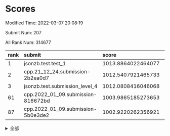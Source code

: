 # Scores

Modified Time: 2022-03-07 20:08:19

Submit Num: 207

All Rank Num: 314677

| rank |               submit               |       score        |       sigma        | pk_num |
| :--- | :--------------------------------- | :----------------- | :----------------- | :----- |
| 1    | jsonzb.test.test_1                 | 1013.8864022464077 | 0.8475132621682305 | 6079   |
| 2    | cpp.21_12_24.submission-2b2ea0d7   | 1012.5407921465733 | 0.7998887828201836 | 6080   |
| 3    | jsonzb.test.submission_level_4     | 1012.0808416046068 | 0.7981073346855914 | 6081   |
| 61   | cpp.2022_01_09.submission-816672bd | 1003.9865185273653 | 0.724899800269842  | 6083   |
| 87   | cpp.2022_01_09.submission-5b0e3de2 | 1002.9220262356921 | 0.7095700655921728 | 6087   |


<details>
<summary>全部</summary>

| rank |                 submit                 |       score        |       sigma        | pk_num |
| :--- | :------------------------------------- | :----------------- | :----------------- | :----- |
| 1    | jsonzb.test.test_1                     | 1013.8864022464077 | 0.8475132621682305 | 6079   |
| 2    | cpp.21_12_24.submission-2b2ea0d7       | 1012.5407921465733 | 0.7998887828201836 | 6080   |
| 3    | jsonzb.test.submission_level_4         | 1012.0808416046068 | 0.7981073346855914 | 6081   |
| 4    | gobigger.level_3.submission_level_3_10 | 1011.5805192509029 | 0.7740941260915297 | 6077   |
| 5    | gobigger.level_3.submission_level_3_19 | 1011.527028734623  | 0.7756336168835433 | 6087   |
| 6    | gobigger.level_3.submission_level_3_44 | 1011.4857314037955 | 0.7773539425263615 | 6086   |
| 7    | gobigger.level_3.submission_level_3_22 | 1011.15304256129   | 0.7765428756379228 | 6077   |
| 8    | gobigger.level_3.submission_level_3_42 | 1011.0216001495463 | 0.7802665759008292 | 6078   |
| 9    | gobigger.level_3.submission_level_3_16 | 1010.9619283444275 | 0.7805079489104689 | 6081   |
| 10   | gobigger.level_3.submission_level_3_38 | 1010.9287341070844 | 0.7673573648688677 | 6081   |
| 11   | gobigger.level_3.submission_level_3_13 | 1010.8586059602895 | 0.7656478703795772 | 6082   |
| 12   | gobigger.level_3.submission_level_3_31 | 1010.782147099652  | 0.7697949039686884 | 6078   |
| 13   | gobigger.level_3.submission_level_3_4  | 1010.6732638701617 | 0.78778640814072   | 6079   |
| 14   | gobigger.level_3.submission_level_3_36 | 1010.6408550107978 | 0.7589094697415735 | 6083   |
| 15   | gobigger.level_3.submission_level_3_11 | 1010.6144860345023 | 0.7898225962079198 | 6082   |
| 16   | gobigger.level_3.submission_level_3_43 | 1010.5224381699808 | 0.7628825523255551 | 6083   |
| 17   | gobigger.level_3.submission_level_3_6  | 1010.5106063981865 | 0.7471844774564664 | 6082   |
| 18   | gobigger.level_3.submission_level_3_18 | 1010.497955569314  | 0.7758054283376961 | 6077   |
| 19   | gobigger.level_3.submission_level_3_39 | 1010.4070094919159 | 0.7549392685523059 | 6081   |
| 20   | gobigger.level_3.submission_level_3_30 | 1010.3077585933988 | 0.7591578660319095 | 6077   |
| 21   | gobigger.level_3.submission_level_3_17 | 1010.1616706479674 | 0.75924590490755   | 6078   |
| 22   | gobigger.level_3.submission_level_3_49 | 1010.1515116908478 | 0.7388726021337417 | 6083   |
| 23   | gobigger.level_3.submission_level_3_46 | 1010.0942669672211 | 0.7686831640312161 | 6079   |
| 24   | gobigger.level_3.submission_level_3_41 | 1010.0005931316757 | 0.7667495881497729 | 6082   |
| 25   | gobigger.level_3.submission_level_3_14 | 1009.9295307383865 | 0.7769190856149312 | 6076   |
| 26   | gobigger.level_3.submission_level_3_24 | 1009.9044198428553 | 0.7628512871243865 | 6083   |
| 27   | gobigger.level_3.submission_level_3_47 | 1009.8827613279273 | 0.7803552978967708 | 6087   |
| 28   | gobigger.level_3.submission_level_3_1  | 1009.8755539218333 | 0.7584062842929186 | 6084   |
| 29   | gobigger.level_3.submission_level_3_21 | 1009.8476880530828 | 0.7939418893083336 | 6077   |
| 30   | gobigger.level_3.submission_level_3_7  | 1009.7415410861876 | 0.7790799822193144 | 6081   |
| 31   | gobigger.level_3.submission_level_3_37 | 1009.6335604455188 | 0.7566318700803454 | 6082   |
| 32   | gobigger.level_3.submission_level_3_23 | 1009.6005584658998 | 0.7404541255989714 | 6081   |
| 33   | gobigger.level_3.submission_level_3_2  | 1009.5194489785159 | 0.748469096990282  | 6084   |
| 34   | gobigger.level_3.submission_level_3_26 | 1009.5002579250518 | 0.7551119712933868 | 6081   |
| 35   | gobigger.level_3.submission_level_3_29 | 1009.3548346819679 | 0.7470329274926751 | 6079   |
| 36   | gobigger.level_3.submission_level_3_34 | 1009.3478311351935 | 0.7447819391069048 | 6080   |
| 37   | gobigger.level_3.submission_level_3_48 | 1009.2969541441668 | 0.7334831678632555 | 6078   |
| 38   | gobigger.level_3.submission_level_3_3  | 1009.2820980462207 | 0.7363758809870584 | 6077   |
| 39   | gobigger.level_3.submission_level_3_40 | 1009.173107466463  | 0.7320717091504381 | 6088   |
| 40   | gobigger.level_3.submission_level_3_35 | 1009.1007182889801 | 0.7523721149186307 | 6080   |
| 41   | gobigger.level_3.submission_level_3_20 | 1009.0569261303569 | 0.7506866078306711 | 6082   |
| 42   | gobigger.level_3.submission_level_3_8  | 1009.0151882559442 | 0.7565739109863692 | 6079   |
| 43   | gobigger.level_3.submission_level_3_33 | 1008.9516368985351 | 0.7224767295421093 | 6078   |
| 44   | gobigger.level_3.submission_level_3_27 | 1008.9056205926311 | 0.7487062991445728 | 6082   |
| 45   | gobigger.level_3.submission_level_3_32 | 1008.8736498001131 | 0.7388213026906619 | 6080   |
| 46   | gobigger.level_3.submission_level_3_28 | 1008.851410374832  | 0.7473066947369504 | 6080   |
| 47   | gobigger.level_3.submission_level_3_5  | 1008.847247657437  | 0.7442742997782849 | 6083   |
| 48   | gobigger.level_3.submission_level_3_15 | 1008.7555298486974 | 0.767146409417209  | 6078   |
| 49   | gobigger.level_3.submission_level_3_45 | 1008.7493816110523 | 0.7497230187841696 | 6077   |
| 50   | gobigger.level_3.submission_level_3_0  | 1008.7208494760954 | 0.7426610739077593 | 6080   |
| 51   | gobigger.level_3.submission_level_3_9  | 1008.6685275486923 | 0.7585745176134977 | 6079   |
| 52   | gobigger.level_3.submission_level_3_12 | 1008.6500951475867 | 0.7572965494825855 | 6081   |
| 53   | gobigger.level_3.submission_level_3_25 | 1008.2240826913813 | 0.7441023813817857 | 6079   |
| 54   | gobigger.level_1.submission_level_1_39 | 1005.2801519716955 | 0.72130158045677   | 6084   |
| 55   | gobigger.level_1.submission_level_1_21 | 1004.2474268581597 | 0.7146105264898771 | 6079   |
| 56   | gobigger.level_1.submission_level_1_45 | 1004.2355700784077 | 0.722970516866859  | 6080   |
| 57   | gobigger.level_1.submission_level_1_34 | 1004.2317890354782 | 0.7059916727309907 | 6079   |
| 58   | gobigger.level_1.submission_level_1_29 | 1004.1408703466433 | 0.7246611089425893 | 6082   |
| 59   | gobigger.level_1.submission_level_1_32 | 1004.1335873741774 | 0.7138988824925312 | 6077   |
| 60   | gobigger.level_1.submission_level_1_36 | 1004.0516168909629 | 0.7207878941483585 | 6081   |
| 61   | cpp.2022_01_09.submission-816672bd     | 1003.9865185273653 | 0.724899800269842  | 6083   |
| 62   | gobigger.level_1.submission_level_1_19 | 1003.982253503165  | 0.7243000852115976 | 6078   |
| 63   | gobigger.level_1.submission_level_1_47 | 1003.974866729271  | 0.7154973499469675 | 6081   |
| 64   | gobigger.level_1.submission_level_1_40 | 1003.9737409560245 | 0.7110255339907964 | 6085   |
| 65   | gobigger.level_1.submission_level_1_22 | 1003.9511451114145 | 0.7079861653605121 | 6079   |
| 66   | gobigger.level_1.submission_level_1_44 | 1003.9079619217571 | 0.7052406457250945 | 6084   |
| 67   | gobigger.level_1.submission_level_1_38 | 1003.9007441799662 | 0.7227361261215416 | 6082   |
| 68   | gobigger.level_1.submission_level_1_27 | 1003.8091461630006 | 0.7198033717883557 | 6087   |
| 69   | gobigger.level_1.submission_level_1_42 | 1003.7354638198113 | 0.7081119948947412 | 6080   |
| 70   | gobigger.level_1.submission_level_1_41 | 1003.6679004397055 | 0.7123714493771606 | 6081   |
| 71   | gobigger.level_1.submission_level_1_4  | 1003.6579786309396 | 0.7264886053222515 | 6083   |
| 72   | gobigger.level_1.submission_level_1_20 | 1003.6512101090774 | 0.7114593263098703 | 6085   |
| 73   | gobigger.level_1.submission_level_1_18 | 1003.5904062905084 | 0.7129158684226682 | 6079   |
| 74   | gobigger.level_1.submission_level_1_10 | 1003.5702528698685 | 0.7102695211374358 | 6081   |
| 75   | gobigger.level_1.submission_level_1_30 | 1003.3943453338271 | 0.7100706518353389 | 6081   |
| 76   | gobigger.level_1.submission_level_1_23 | 1003.343053674833  | 0.7145191433158555 | 6080   |
| 77   | gobigger.level_1.submission_level_1_0  | 1003.3249092538143 | 0.7106315135793336 | 6080   |
| 78   | gobigger.level_1.submission_level_1_49 | 1003.3193397056918 | 0.7198842587465611 | 6085   |
| 79   | gobigger.level_1.submission_level_1_26 | 1003.2895672124486 | 0.7140359816084026 | 6081   |
| 80   | gobigger.level_1.submission_level_1_17 | 1003.2313987009861 | 0.7162416570168345 | 6077   |
| 81   | gobigger.level_1.submission_level_1_13 | 1003.2214009350279 | 0.7132507891394656 | 6078   |
| 82   | gobigger.level_1.submission_level_1_12 | 1003.2091849600208 | 0.7036273446709859 | 6080   |
| 83   | gobigger.level_1.submission_level_1_5  | 1003.1360764038915 | 0.7282802800794198 | 6085   |
| 84   | gobigger.level_1.submission_level_1_1  | 1003.1170805340272 | 0.7202344233753363 | 6081   |
| 85   | gobigger.level_1.submission_level_1_14 | 1003.0700140620884 | 0.7175679024430105 | 6083   |
| 86   | gobigger.level_1.submission_level_1_24 | 1003.0492182729595 | 0.7159318750038076 | 6076   |
| 87   | cpp.2022_01_09.submission-5b0e3de2     | 1002.9220262356921 | 0.7095700655921728 | 6087   |
| 88   | gobigger.level_1.submission_level_1_37 | 1002.9163241234023 | 0.7151915880205205 | 6081   |
| 89   | gobigger.level_1.submission_level_1_48 | 1002.842517841011  | 0.7139388205604115 | 6079   |
| 90   | gobigger.level_1.submission_level_1_46 | 1002.8400972515325 | 0.72287109220156   | 6080   |
| 91   | gobigger.level_1.submission_level_1_2  | 1002.7959305318775 | 0.7124456811108381 | 6073   |
| 92   | gobigger.level_1.submission_level_1_9  | 1002.7067557225964 | 0.7169822219011002 | 6082   |
| 93   | gobigger.level_1.submission_level_1_8  | 1002.6997619317594 | 0.7114844770542031 | 6081   |
| 94   | gobigger.level_1.submission_level_1_31 | 1002.6875994953627 | 0.7152444749735976 | 6079   |
| 95   | gobigger.level_1.submission_level_1_25 | 1002.6411744700821 | 0.7216174378946828 | 6083   |
| 96   | gobigger.level_1.submission_level_1_28 | 1002.613882139503  | 0.7114173380274543 | 6084   |
| 97   | gobigger.level_1.submission_level_1_33 | 1002.5446779152956 | 0.7192208028800059 | 6082   |
| 98   | gobigger.level_1.submission_level_1_11 | 1002.4987896602254 | 0.7097271455586502 | 6077   |
| 99   | gobigger.level_1.submission_level_1_3  | 1002.492974995919  | 0.7172425871337221 | 6082   |
| 100  | gobigger.level_1.submission_level_1_35 | 1002.462377081783  | 0.7145393253177322 | 6082   |
| 101  | gobigger.level_1.submission_level_1_6  | 1002.3886328030218 | 0.7130838967251777 | 6080   |
| 102  | gobigger.level_1.submission_level_1_15 | 1002.2481659921898 | 0.7051686057295855 | 6081   |
| 103  | gobigger.level_1.submission_level_1_7  | 1002.2376672117703 | 0.71643032879251   | 6077   |
| 104  | gobigger.level_1.submission_level_1_43 | 1002.2053177870101 | 0.7144201980180439 | 6080   |
| 105  | gobigger.level_1.submission_level_1_16 | 1001.3952860872901 | 0.7157807212327553 | 6079   |
| 106  | gobigger.random.submission_random_18   | 997.7310863327073  | 0.7080674655452498 | 6081   |
| 107  | gobigger.random.submission_random_0    | 997.5180666496207  | 0.6984300456707693 | 6082   |
| 108  | gobigger.random.submission_random_26   | 997.2858642314143  | 0.7037762134766273 | 6081   |
| 109  | gobigger.random.submission_random_30   | 997.0097343254382  | 0.6971095936186545 | 6080   |
| 110  | gobigger.random.submission_random_28   | 996.7538503281592  | 0.6952437285318631 | 6081   |
| 111  | gobigger.random.submission_random_32   | 996.7263381896935  | 0.7038985271100039 | 6078   |
| 112  | gobigger.random.submission_random_13   | 996.6503546113139  | 0.7100565586435416 | 6083   |
| 113  | gobigger.random.submission_random_8    | 996.5661046800653  | 0.7185527732461908 | 6081   |
| 114  | gobigger.random.submission_random_9    | 996.528782581707   | 0.7192072756586642 | 6082   |
| 115  | gobigger.random.submission_random_1    | 996.4790878682626  | 0.7031961349703314 | 6081   |
| 116  | gobigger.random.submission_random_36   | 996.4583307003711  | 0.7023631255514062 | 6073   |
| 117  | gobigger.random.submission_random_49   | 996.4489253319675  | 0.711352354200307  | 6078   |
| 118  | gobigger.random.submission_random_42   | 996.4411889328491  | 0.6947259849716673 | 6083   |
| 119  | gobigger.random.submission_random_20   | 996.4367682246565  | 0.6997232827982788 | 6079   |
| 120  | gobigger.random.submission_random_22   | 996.3841164333177  | 0.7156712552789359 | 6076   |
| 121  | gobigger.random.submission_random_5    | 996.348607190633   | 0.7078759826620876 | 6078   |
| 122  | gobigger.random.submission_random_41   | 996.3296280466482  | 0.6924663651752909 | 6079   |
| 123  | gobigger.random.submission_random_7    | 996.3124836352807  | 0.7233401278399606 | 6081   |
| 124  | gobigger.random.submission_random_14   | 996.2796593617518  | 0.7068956019918166 | 6080   |
| 125  | gobigger.random.submission_random_16   | 996.2739225873804  | 0.71856595529679   | 6082   |
| 126  | gobigger.random.submission_random_21   | 996.2080464501694  | 0.7078267267647358 | 6078   |
| 127  | gobigger.random.submission_random_46   | 996.1132740452427  | 0.7126878488971152 | 6083   |
| 128  | gobigger.random.submission_random_29   | 996.0599564090869  | 0.7023499381836832 | 6078   |
| 129  | gobigger.random.submission_random_31   | 996.0552172299676  | 0.7020473785333482 | 6086   |
| 130  | gobigger.random.submission_random_37   | 996.0347472176669  | 0.7171548268522709 | 6077   |
| 131  | gobigger.random.submission_random_17   | 996.0115765014517  | 0.7181259157666523 | 6078   |
| 132  | gobigger.random.submission_random_47   | 995.9963159989305  | 0.7259016756399741 | 6083   |
| 133  | gobigger.random.submission_random_11   | 995.965330692359   | 0.7019590295439078 | 6086   |
| 134  | gobigger.random.submission_random_3    | 995.9539893504452  | 0.6996664337694009 | 6081   |
| 135  | gobigger.random.submission_random_4    | 995.927825880959   | 0.7153806858915973 | 6086   |
| 136  | gobigger.random.submission_random_23   | 995.9023699075349  | 0.7151695532508513 | 6085   |
| 137  | gobigger.random.submission_random_40   | 995.8550532018211  | 0.7263367888779418 | 6075   |
| 138  | gobigger.random.submission_random_10   | 995.8195355121809  | 0.708249033539547  | 6082   |
| 139  | gobigger.random.submission_random_6    | 995.8116404199955  | 0.7017967143290246 | 6080   |
| 140  | gobigger.random.submission_random_44   | 995.7787755374161  | 0.7220026521336993 | 6081   |
| 141  | gobigger.random.submission_random_25   | 995.7375524925419  | 0.7020002898625642 | 6078   |
| 142  | gobigger.random.submission_random_2    | 995.6667301877098  | 0.7038304528086907 | 6077   |
| 143  | gobigger.random.submission_random_33   | 995.549653553338   | 0.7125502868074273 | 6076   |
| 144  | gobigger.random.submission_random_38   | 995.4442747410163  | 0.7067589609420036 | 6077   |
| 145  | gobigger.random.submission_random_43   | 995.3140988401283  | 0.7003512534193543 | 6079   |
| 146  | gobigger.random.submission_random_48   | 995.3114043827812  | 0.7040608928299448 | 6074   |
| 147  | gobigger.random.submission_random_24   | 995.301847479157   | 0.7260555404841011 | 6082   |
| 148  | gobigger.random.submission_random_34   | 995.2979508060761  | 0.7075096899261073 | 6076   |
| 149  | gobigger.random.submission_random_39   | 995.2523115786335  | 0.7238132532337844 | 6078   |
| 150  | gobigger.random.submission_random_12   | 995.2507550110275  | 0.7135398801495909 | 6082   |
| 151  | gobigger.random.submission_random_45   | 995.0955537636545  | 0.7166534282041666 | 6078   |
| 152  | gobigger.level_2.submission_level_2_32 | 995.0807970022498  | 0.7461523397314799 | 6082   |
| 153  | gobigger.random.submission_random_15   | 994.9328992953373  | 0.7248753790726763 | 6076   |
| 154  | gobigger.random.submission_random_27   | 994.8970741969997  | 0.7223049014490438 | 6084   |
| 155  | gobigger.random.submission_random_35   | 994.4856275964052  | 0.7094234807653189 | 6083   |
| 156  | gobigger.random.submission_random_19   | 994.2557811445537  | 0.7212340960487242 | 6073   |
| 157  | gobigger.level_2.submission_level_2_7  | 993.9909545880024  | 0.7373249284900526 | 6082   |
| 158  | gobigger.level_2.submission_level_2_23 | 993.9177780232025  | 0.7301080004442857 | 6077   |
| 159  | gobigger.level_2.submission_level_2_25 | 993.8673255882195  | 0.7362639636955737 | 6076   |
| 160  | gobigger.level_2.submission_level_2_15 | 993.7243043250605  | 0.74850620412926   | 6083   |
| 161  | gobigger.level_2.submission_level_2_43 | 993.6848079590161  | 0.731350390161107  | 6084   |
| 162  | gobigger.level_2.submission_level_2_34 | 993.6552528169794  | 0.734615620163626  | 6082   |
| 163  | gobigger.level_2.submission_level_2_28 | 993.632995326465   | 0.7468573914970135 | 6089   |
| 164  | gobigger.level_2.submission_level_2_39 | 993.3947765925868  | 0.7374617397871788 | 6080   |
| 165  | gobigger.level_2.submission_level_2_33 | 993.2264413804911  | 0.7427629802989572 | 6083   |
| 166  | gobigger.level_2.submission_level_2_2  | 993.1810511460932  | 0.7509078096735468 | 6080   |
| 167  | gobigger.level_2.submission_level_2_5  | 993.1293575865255  | 0.7456908449269093 | 6078   |
| 168  | gobigger.level_2.submission_level_2_13 | 993.1057462576005  | 0.7515214807778    | 6077   |
| 169  | gobigger.level_2.submission_level_2_48 | 993.0345354559422  | 0.7488238968854196 | 6083   |
| 170  | gobigger.level_2.submission_level_2_11 | 992.9038326733881  | 0.73213746377024   | 6081   |
| 171  | gobigger.level_2.submission_level_2_42 | 992.7508714871573  | 0.7270749140609015 | 6076   |
| 172  | gobigger.level_2.submission_level_2_18 | 992.7304455712871  | 0.7350471054782037 | 6082   |
| 173  | gobigger.level_2.submission_level_2_21 | 992.695347167776   | 0.7423874581277421 | 6083   |
| 174  | gobigger.level_2.submission_level_2_17 | 992.628322543491   | 0.767514109259527  | 6081   |
| 175  | gobigger.level_2.submission_level_2_14 | 992.5552336683749  | 0.7369511951515902 | 6081   |
| 176  | gobigger.level_2.submission_level_2_30 | 992.5459827813925  | 0.7307461120071566 | 6087   |
| 177  | gobigger.level_2.submission_level_2_3  | 992.4688126953401  | 0.7436494698262374 | 6085   |
| 178  | gobigger.level_2.submission_level_2_4  | 992.468697827076   | 0.7460939111385011 | 6081   |
| 179  | gobigger.level_2.submission_level_2_38 | 992.412225359164   | 0.7408010939915741 | 6085   |
| 180  | gobigger.level_2.submission_level_2_0  | 992.3830065497965  | 0.7382347050322587 | 6081   |
| 181  | gobigger.level_2.submission_level_2_49 | 992.3807035779188  | 0.7455063184335445 | 6082   |
| 182  | gobigger.level_2.submission_level_2_19 | 992.3080946119973  | 0.7434009747250728 | 6077   |
| 183  | gobigger.level_2.submission_level_2_16 | 992.3008455450274  | 0.7385842005864036 | 6083   |
| 184  | gobigger.level_2.submission_level_2_12 | 992.1554913667969  | 0.7506771886216715 | 6080   |
| 185  | gobigger.level_2.submission_level_2_47 | 991.9005857115776  | 0.7432021421250242 | 6080   |
| 186  | gobigger.level_2.submission_level_2_10 | 991.8709605680915  | 0.7322516996477116 | 6085   |
| 187  | gobigger.level_2.submission_level_2_9  | 991.7671301527733  | 0.7442956121364138 | 6084   |
| 188  | gobigger.level_2.submission_level_2_45 | 991.7352331702153  | 0.7446143717709652 | 6082   |
| 189  | gobigger.level_2.submission_level_2_27 | 991.718755342498   | 0.7378578521170186 | 6081   |
| 190  | gobigger.level_2.submission_level_2_8  | 991.6740304519562  | 0.7418353969758248 | 6080   |
| 191  | gobigger.level_2.submission_level_2_22 | 991.5756734635953  | 0.7462820741535807 | 6085   |
| 192  | gobigger.level_2.submission_level_2_44 | 991.4130151632583  | 0.7378518447964288 | 6083   |
| 193  | gobigger.level_2.submission_level_2_20 | 991.3571718894543  | 0.7543264451759751 | 6080   |
| 194  | gobigger.level_2.submission_level_2_37 | 991.2826181434838  | 0.7489159331079976 | 6083   |
| 195  | gobigger.level_2.submission_level_2_26 | 991.2348846898162  | 0.7502000643103385 | 6084   |
| 196  | gobigger.level_2.submission_level_2_29 | 991.0713432268545  | 0.7480877870251612 | 6081   |
| 197  | gobigger.level_2.submission_level_2_31 | 991.0233596589458  | 0.7546212506523664 | 6083   |
| 198  | gobigger.level_2.submission_level_2_24 | 990.990582334436   | 0.7410267837329348 | 6083   |
| 199  | gobigger.level_2.submission_level_2_6  | 990.9844411060033  | 0.783853281029212  | 6083   |
| 200  | gobigger.level_2.submission_level_2_41 | 990.9836555434177  | 0.7437318333866348 | 6083   |
| 201  | gobigger.level_2.submission_level_2_36 | 990.9743311387679  | 0.7569572899015992 | 6082   |
| 202  | gobigger.level_2.submission_level_2_46 | 990.9555922825638  | 0.7442099608905447 | 6079   |
| 203  | gobigger.level_2.submission_level_2_1  | 990.6470297339387  | 0.7762410446395477 | 6083   |
| 204  | gobigger.level_2.submission_level_2_40 | 990.2201982825742  | 0.7688308842905337 | 6081   |
| 205  | gobigger.level_2.submission_level_2_35 | 990.0744663920649  | 0.7752151328004006 | 6080   |
| 206  | gobigger.none.submission_none_1        | 979.054843834377   | 1.263293941755565  | 6081   |
| 207  | gobigger.none.submission_none_0        | 976.7809855394513  | 1.453461859356135  | 6078   |

</details>